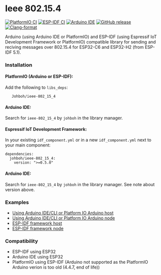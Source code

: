 # Ieee 802.15.4
[![PlatformIO CI](https://github.com/Johboh/ieee-802_15_4/actions/workflows/platformio.yaml/badge.svg)](https://registry.platformio.org/libraries/johboh/ieee-802_15_4)
[![ESP-IDF CI](https://github.com/Johboh/ieee-802_15_4/actions/workflows/espidf.yaml/badge.svg)](https://components.espressif.com/components/johboh/ieee-802_15_4)
[![Arduino IDE](https://github.com/Johboh/ieee-802_15_4/actions/workflows/arduino_cli.yaml/badge.svg)](https://github.com/Johboh/ieee-802_15_4/actions/workflows/arduino_cli.yaml)
[![GitHub release](https://img.shields.io/github/release/Johboh/ieee-802_15_4.svg)](https://github.com/Johboh/ieee-802_15_4/releases)
[![Clang-format](https://github.com/Johboh/ieee-802_15_4/actions/workflows/clang-format.yaml/badge.svg)](https://github.com/Johboh/ieee-802_15_4)

Arduino (using Arduino IDE or PlatformIO) and ESP-IDF (using Espressif IoT Development Framework or PlatformIO) compatible library for sending and reciving messages over 802.15.4 for ESP32-C6 and ESP32-H2 (from ESP-IDF 5.1).

### Installation
#### PlatformIO (Arduino or ESP-IDF):
Add the following to `libs_deps`:
```
   Johboh/ieee-802_15_4
```
#### Arduino IDE:
Search for `ieee-802_15_4` by `johboh` in the library manager.
#### Espressif IoT Development Framework:
In your existing `idf_component.yml` or in a new `idf_component.yml` next to your main component:
```
dependencies:
  johboh/ieee-802_15_4:
    version: ">=0.5.0"
```

#### Arduino IDE:
Search for `ieee-802_15_4` by `johboh` in the library manager. See note about version above.

### Examples
- [Using Arduino IDE/CLI or Platform IO Arduino host](examples/arduino/host/host.ino)
- [Using Arduino IDE/CLI or Platform IO Arduino node](examples/arduino/node/node.ino)
- [ESP-IDF framework host](examples/espidf/host/main/main.cpp)
- [ESP-IDF framework node](examples/espidf/node/main/main.cpp)

### Compatibility
- ESP-IDF using ESP32
- Arduino IDE using ESP32
- PlatformIO using ESP-IDF (Arduino not supported as the PlatformIO Arduino verion is too old (4.4.7, end of life))
